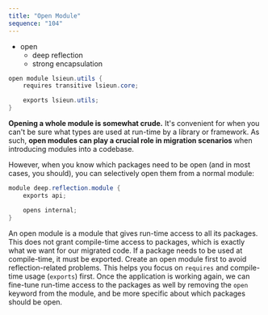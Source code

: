 ```yaml
---
title: "Open Module"
sequence: "104"
---
```


- open
  - deep reflection
  - strong encapsulation

```java
open module lsieun.utils {
    requires transitive lsieun.core;

    exports lsieun.utils;
}
```

**Opening a whole module is somewhat crude.**
It's convenient for when you can't be sure what types are used at run-time by a library or framework.
As such, **open modules can play a crucial role in migration scenarios** when introducing modules into a codebase.

However, when you know which packages need to be open (and in most cases, you should),
you can selectively open them from a normal module:

```java
module deep.reflection.module {
    exports api;

    opens internal;
}
```

An open module is a module that gives run-time access to all its packages.
This does not grant compile-time access to packages, which is exactly what we want for our migrated code.
If a package needs to be used at compile-time, it must be exported.
Create an open module first to avoid reflection-related problems.
This helps you focus on `requires` and compile-time usage (`exports`) first.
Once the application is working again, we can fine-tune run-time access to the packages
as well by removing the `open` keyword from the module, and be more specific about which packages should be open.





